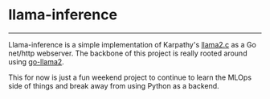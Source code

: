 # llama-inference

---

Llama-inference is a simple implementation of Karpathy's [llama2.c](https://github.com/karpathy/llama2.c) as a Go net/http webserver. 
The backbone of this project is really rooted around using [go-llama2](https://github.com/tmc/go-llama2).

This for now is just a fun weekend project to continue to learn the MLOps side of things and break away from using Python as a backend.


